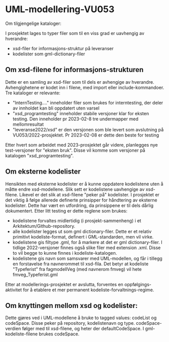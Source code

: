 # UML-modellering-VU053
Om tilgjengelige kataloger:

I prosjektet lages to typer filer som til en viss grad er uavhengig av hverandre:
- xsd-filer for informasjons-struktur på leveranser
- kodelister som gml-dictionary-filer

Om xsd-filene for informasjons-strukturen
------------------------------------------
Dette er en samling av xsd-filer som til dels er avhengige av hverandre. Avhengighetene er kodet inn i filene, 
med import eller include-kommandoer. Tre kataloger er relevante: 
- "InternTesting...." inneholder filer som brukes for interntesting, der deler av innholdet kan bli oppdatert uten varsel
- "xsd_programtesting" inneholder stabile versjoner klar for eksten testing. Den inneholder pr 2023-02-8 tre undermapper med mellomresultat
- "leveranse2022/xsd" er den versjonen som ble levert som avslutning på VU053/2022-prosjektet. Pr 2023-02-08 er dette den beste for testing

Etter hvert som arbeidet med 2023-prosjektet går videre, planlegges nye test-versjoner for "eksten bruk". Disse vil komme som versjoner på 
katalogen "xsd_programtesting".

Om eksterne kodelister
----------------------
Hensikten med eksterne kodelister er å kunne oppdatere kodelistene uten å måtte endre xsd-modellene. Slik sett er kodelistene uavhengige av xsd-filene.
Likevel er det slik at xsd-filene "peker på" kodelister.
I prosjektet er det viktig å følge allerede definerte prinsipper for håndtering av eksterne kodelister. Dette har vært en utfordring, da prinsippene er til dels dårlig  dokumentert. Etter litt testing er dette reglene som brukes:
- kodelistene forvaltes midlertidig (i prosjekt-sammenheng) i et Arkitektum/Github-repository. 
- alle kodelister legges ut som gml dictionary-filer. Dette er et relativ primitivt kodeliste-format, definert i GML-standarden, men vil virke.
- kodelistene gis filtype .gml, for å markere at det er gml dictionary-filer. I tidlige 2022-versjoner finnes også slike filer med extension .xml. Disse to 
  vil begge to kunne finnes i kodeliste-katalogen.
- kodelistene gis navn som samsvarer med UML-modellen, og får i tillegg en forstavelse fra navnerommet til xsd-fila. Det betyr at kodeliste "Typeferist" fra 
  fagmodellVeg (med navnerom fmveg) vil hete fmveg_Typeferist.gml
  
Etter at modellerings-prosjektet er avslutta, forventes en oppfølgings-aktivitet for å etablere et mer permanent kodeliste-forvaltnings-regime.

Om knyttingen mellom xsd og kodelister:
---------------------------------------
Dette gjøres ved i UML-modellene å bruke to tagged values: codeList og codeSpace. Disse peker på repository, kodelistenavn og type. codeSpace-verdien følger med
til xsd-filene, og heter der defaultCodeSpace. I gml-kodeliste-filene brukes codeSpace.

